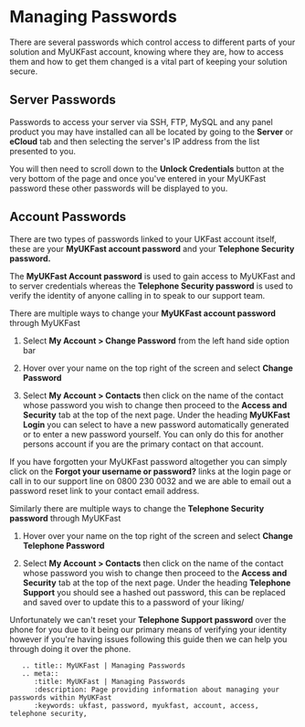 # Managing Passwords

There are several passwords which control access to different parts of your solution and MyUKFast account, knowing where they are, how to access them and how to get them changed is a vital part of keeping your solution secure.

## Server Passwords

Passwords to access your server via SSH, FTP, MySQL and any panel product you may have installed can all be located by going to the **Server** or **eCloud** tab and then selecting the server's IP address from the list presented to you.

You will then need to scroll down to the **Unlock Credentials** button at the very bottom of the page and once you've entered in your MyUKFast password these other passwords will be displayed to you.

## Account Passwords

There are two types of passwords linked to your UKFast account itself, these are your **MyUKFast account password** and your **Telephone Security password.**

The **MyUKFast Account password** is used to gain access to MyUKFast and to server credentials whereas the **Telephone Security password** is used to verify the identity of anyone calling in to speak to our support team.

There are multiple ways to change your **MyUKFast account password** through MyUKFast

1. Select **My Account > Change Password** from the left hand side option bar

2. Hover over your name on the top right of the screen and select **Change Password**

3. Select **My Account > Contacts** then click on the name of the contact whose password you wish to change then proceed to the **Access and Security** tab at the top of the next page. Under the heading **MyUKFast Login** you can select to have a new password automatically generated or to enter a new password yourself. You can only do this for another persons account if you are the primary contact on that account. 

If you have forgotten your MyUKFast password altogether you can simply click on the **Forgot your username or password?** links at the login page or call in to our support line on 0800 230 0032 and we are able to email out a password reset link to your contact email address.

Similarly there are multiple ways to change the **Telephone Security password** through MyUKFast

1. Hover over your name on the top right of the screen and select **Change Telephone Password**

2. Select **My Account > Contacts** then click on the name of the contact whose password you wish to change then proceed to the **Access and Security** tab at the top of the next page. Under the heading **Telephone Support** you should see a hashed out password, this can be replaced and saved over to update this to a password of your liking/

Unfortunately we can't reset your **Telephone Support password** over the phone for you due to it being our primary means of verifying your identity however if you're having issues following this guide then we can help you through doing it over the phone.


```eval_rst
   .. title:: MyUKFast | Managing Passwords
   .. meta::
      :title: MyUKFast | Managing Passwords 
      :description: Page providing information about managing your passwords within MyUKFast
      :keywords: ukfast, password, myukfast, account, access, telephone security, 
```
